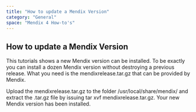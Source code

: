 ```yaml
---
title: "How to update a Mendix Version"
category: "General"
space: "Mendix 4 How-to's"
---
```

## How to update a Mendix Version

This tutorials shows a new Mendix version can be installed. To be exactly you can install a dozen Mendix version without destroying a previous release. What you need is the mendixrelease.tar.gz that can be provided by Mendix.

Upload the mendixrelease.tar.gz to the folder /usr/local/share/mendix/ and extract the .tar.gz file by issuing tar xvf mendixrelease.tar.gz. Your new Mendix version has been installed.
